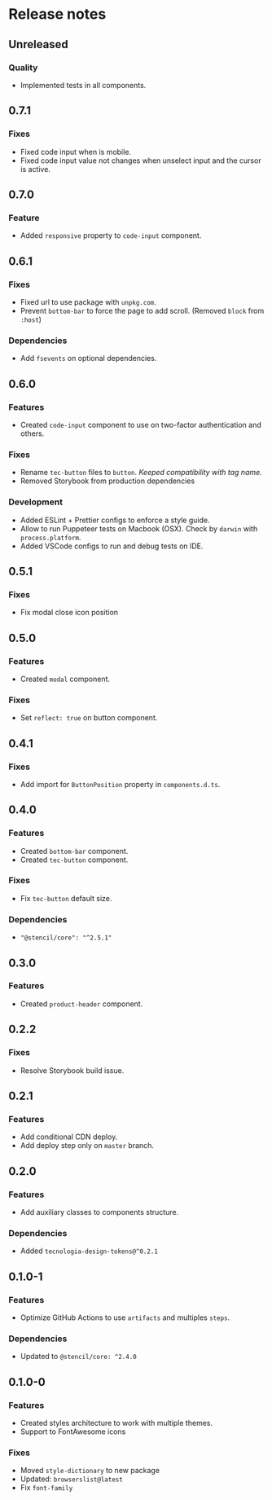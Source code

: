 # Release notes

## Unreleased

### Quality

- Implemented tests in all components.

## 0.7.1

### Fixes

- Fixed code input when is mobile.
- Fixed code input value not changes when unselect input and the cursor is active.

## 0.7.0

### Feature

- Added `responsive` property to `code-input` component.

## 0.6.1

### Fixes

- Fixed url to use package with `unpkg.com`.
- Prevent `bottom-bar` to force the page to add scroll. (Removed `block` from `:host`)

### Dependencies

- Add `fsevents` on optional dependencies.

## 0.6.0

### Features

- Created `code-input` component to use on two-factor authentication and others.

### Fixes

- Rename `tec-button` files to `button`. _Keeped compatibility with tag name._
- Removed Storybook from production dependencies

### Development

- Added ESLint + Prettier configs to enforce a style guide.
- Allow to run Puppeteer tests on Macbook (OSX). Check by `darwin` with `process.platform`.
- Added VSCode configs to run and debug tests on IDE.

## 0.5.1

### Fixes

- Fix modal close icon position

## 0.5.0

### Features

- Created `modal` component.

### Fixes

- Set `reflect: true` on button component.

## 0.4.1

### Fixes

- Add import for `ButtonPosition` property in `components.d.ts`.

## 0.4.0

### Features

- Created `bottom-bar` component.
- Created `tec-button` component.

### Fixes

- Fix `tec-button` default size.

### Dependencies

- `"@stencil/core": "^2.5.1"`

## 0.3.0

### Features

- Created `product-header` component.

## 0.2.2

### Fixes

- Resolve Storybook build issue.

## 0.2.1

### Features

- Add conditional CDN deploy.
- Add deploy step only on `master` branch.

## 0.2.0

### Features

- Add auxiliary classes to components structure.

### Dependencies

- Added `tecnologia-design-tokens@^0.2.1`

## 0.1.0-1

### Features

- Optimize GitHub Actions to use `artifacts` and multiples `steps`.

### Dependencies

- Updated to `@stencil/core: ^2.4.0`

## 0.1.0-0

### Features

- Created styles architecture to work with multiple themes.
- Support to FontAwesome icons

### Fixes

- Moved `style-dictionary` to new package
- Updated: `browserslist@latest`
- Fix `font-family`
